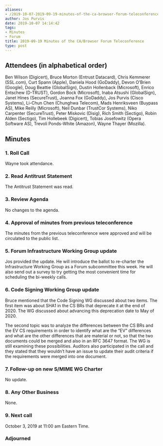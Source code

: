 ```yaml
---
aliases:
- /2019-10-07-2019-09-19-minutes-of-the-ca-browser-forum-teleconference/
author: Jos Purvis
date: 2019-10-07 14:14:42
tags:
- Minutes
- Forum
title: 2019-09-19 Minutes of the CA/Browser Forum Teleconference
type: post
---
```


## Attendees (in alphabetical order) 

Ben Wilson (Digicert), Bruce Morton (Entrust Datacard), Chris Kemmerer (SSL.com), Curt Spann (Apple), Daniela Hood (GoDaddy), Devon O’Brien (Google), Doug Beattie (GlobalSign), Dustin Hollenback (Microsoft), Enrico Entschew (D-TRUST), Gordon Bock (Microsoft), Inaba Atsushi (GlobalSign), Janet Hines (SecureTrust), Joanna Fox (GoDaddy), Jos Purvis (Cisco Systems), Li-Chun Chen (Chunghwa Telecom), Mads Henriksveen (Buypass AS), Mike Reilly (Microsoft), Neil Dunbar (TrustCor Systems), Niko Carpenter (SecureTrust), Peter Miskovic (Disig), Rich Smith (Sectigo), Robin Alden (Sectigo), Tim Hollebeek (Digicert), Tobias Josefowitz (Opera Software AS), Trevoli Ponds-White (Amazon), Wayne Thayer (Mozilla).

## Minutes

### 1. Roll Call

Wayne took attendance.

### 2. Read Antitrust Statement

The Antitrust Statement was read.

### 3. Review Agenda

No changes to the agenda.

### 4. Approval of minutes from previous teleconference 

The minutes from the previous teleconference were approved and will be circulated to the public list.

### 5. Forum Infrastructure Working Group update 

Jos provided the update. He will introduce the ballot to re-charter the Infrastructure Working Group as a Forum subcommittee this week. He will also send out a survey to try getting the most convenient time for scheduling the bi-weekly calls.

### 6. Code Signing Working Group update 

Bruce mentioned that the Code Signing WG discussed about two items. The first item was about SHA1 in the CS BRs that deprecate it at the end of 2020. The WG discussed about advancing this deprecation date to May of 2020.

The second topic was to analyze the differences between the CS BRs and the EV CS requirements in order to identify what are the “EV” differences and what are the other differences that are material or not, so that the two documents could be merged and also in an RFC 3647 format. The WG is still examining these possibilities. Auditors also participated in the call and they stated that they wouldn’t have an issue to update their audit criteria if the requirements were merged into one document.

### 7. Follow-up on new S/MIME WG Charter 

No update.

### 8. Any Other Business 

None.

### 9. Next call

October 3, 2019 at 11:00 am Eastern Time.

### Adjourned